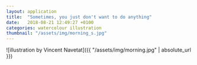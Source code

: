 ```yaml
---
layout: application
title:  "Sometimes, you just don't want to do anything"
date:   2018-08-21 12:49:27 +0100
categories: watercolour illustration
thumbnail: "/assets/img/morning_s.jpg"
---
```

![illustration by Vincent Navetat]({{ "/assets/img/morning.jpg" | absolute_url }})
